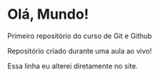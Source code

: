 # Olá, Mundo!

Primeiro repositório do curso de Git e Github

Repositório criado durante uma aula ao vivo!

Essa linha eu alterei diretamente no site.
